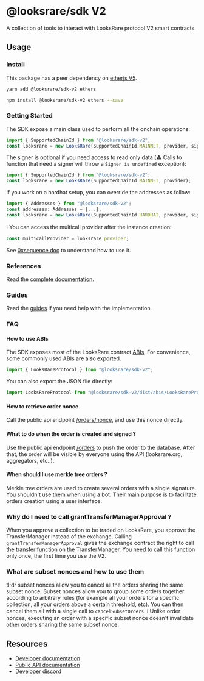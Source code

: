 # @looksrare/sdk V2

A collection of tools to interact with LooksRare protocol V2 smart contracts.

## Usage

### Install

This package has a peer dependency on [etherjs V5](https://docs.ethers.io/v5/).

```bash
yarn add @looksrare/sdk-v2 ethers
```

```bash
npm install @looksrare/sdk-v2 ethers --save
```

### Getting Started

The SDK expose a main class used to perform all the onchain operations:

```ts
import { SupportedChainId } from "@looksrare/sdk-v2";
const looksrare = new LooksRare(SupportedChainId.MAINNET, provider, signer);
```

The signer is optional if you need access to read only data (:warning: Calls to function that need a signer will throw a `Signer is undefined` exception):

```ts
import { SupportedChainId } from "@looksrare/sdk-v2";
const looksrare = new LooksRare(SupportedChainId.MAINNET, provider);
```

If you work on a hardhat setup, you can override the addresses as follow:

```ts
import { Addresses } from "@looksrare/sdk-v2";
const addresses: Addresses = {...};
const looksrare = new LooksRare(SupportedChainId.HARDHAT, provider, signer, addresses);
```

:information_source: You can access the multicall provider after the instance creation:

```ts
const multicallProvider = looksrare.provider;
```

See [0xsequence doc](https://github.com/0xsequence/sequence.js/tree/master/packages/multicall) to understand how to use it.

### References

Read the [complete documentation](./doc).

### Guides

Read the [guides](./guides) if you need help with the implementation.

### FAQ

#### How to use ABIs

The SDK exposes most of the LooksRare contract [ABIs](https://github.com/LooksRare/sdk-v2/tree/master/src/abis). For convenience, some commonly used ABIs are also exported.

```ts
import { LooksRareProtocol } from "@looksrare/sdk-v2";
```

You can also export the JSON file directly:

```js
import LooksRareProtocol from "@looksrare/sdk-v2/dist/abis/LooksRareProtocol.json";
```

#### How to retrieve order nonce

Call the public api endpoint [/orders/nonce](https://looksrare.dev/reference/getordernonce), and use this nonce directly.

#### What to do when the order is created and signed ?

Use the public api endpoint [/orders](https://looksrare.dev/reference/createorder) to push the order to the database. After that, the order will be visible by everyone using the API (looksrare.org, aggregators, etc..).

#### When should I use merkle tree orders ?

Merkle tree orders are used to create several orders with a single signature. You shouldn't use them when using a bot. Their main purpose is to facilitate orders creation using a user interface.

### Why do I need to call grantTransferManagerApproval ?

When you approve a collection to be traded on LooksRare, you approve the TransferManager instead of the exchange. Calling `grantTransferManagerApproval` gives the exchange contract the right to call the transfer function on the TransferManager. You need to call this function only once, the first time you use the V2.

### What are subset nonces and how to use them

tl;dr subset nonces allow you to cancel all the orders sharing the same subset nonce.
Subset nonces allow you to group some orders together according to arbitrary rules (for example all your orders for a specific collection, all your orders above a certain threshold, etc). You can then cancel them all with a single call to `cancelSubsetOrders`.
:information_source: Unlike order nonces, executing an order with a specific subset nonce doesn't invalidate other orders sharing the same subset nonce.

## Resources

- [Developer documentation](https://docs.looksrare.org/developers/welcome)
- [Public API documentation](https://looksrare.dev/reference/important-information)
- [Developer discord](https://discord.gg/jJA4qM5dXz)
